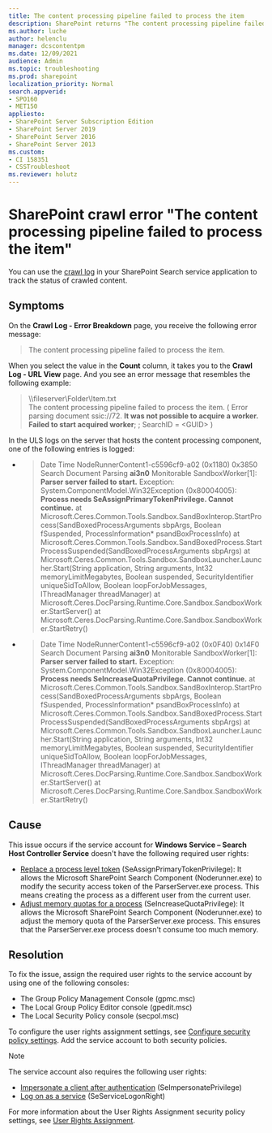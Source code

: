 ```yaml
---
title: The content processing pipeline failed to process the item
description: SharePoint returns "The content processing pipeline failed to process the item" if the service account for Search Host Controller Service doesn't have the required privileges.
ms.author: luche
author: helenclu
manager: dcscontentpm
ms.date: 12/09/2021
audience: Admin
ms.topic: troubleshooting
ms.prod: sharepoint
localization_priority: Normal
search.appverid:
- SPO160
- MET150
appliesto:
- SharePoint Server Subscription Edition
- SharePoint Server 2019
- SharePoint Server 2016
- SharePoint Server 2013
ms.custom: 
- CI 158351
- CSSTroubleshoot 
ms.reviewer: holutz
---
```


# SharePoint crawl error "The content processing pipeline failed to process the item"

You can use the [crawl log](/sharepoint/search/view-search-diagnostics#crawl-log) in your SharePoint Search service application to track the status of crawled content.

## Symptoms

On the **Crawl Log - Error Breakdown** page, you receive the following error message:

> The content processing pipeline failed to process the item.

When you select the value in the **Count** column, it takes you to the **Crawl Log - URL View** page. And you see an error message that resembles the following example:

> \\\fileserver\Folder\Item.txt  
> The content processing pipeline failed to process the item. ( Error parsing document ssic://72. **It was not possible to acquire a worker. Failed to start acquired worker**; ; SearchID = \<GUID\> )

In the ULS logs on the server that hosts the content processing component, one of the following entries is logged:

- > Date Time   NodeRunnerContent1-c5596cf9-a02 (0x1180)   0x3850 Search Document Parsing   **ai3n0**  Monitorable  SandboxWorker[1]: **Parser server failed to start.**  Exception: System.ComponentModel.Win32Exception (0x80004005): **Process needs SeAssignPrimaryTokenPrivilege. Cannot continue.**     at Microsoft.Ceres.Common.Tools.Sandbox.SandBoxInterop.StartProcess(SandBoxedProcessArguments sbpArgs, Boolean fSuspended, ProcessInformation* psandBoxProcessInfo)     at Microsoft.Ceres.Common.Tools.Sandbox.SandBoxedProcess.StartProcessSuspended(SandBoxedProcessArguments sbpArgs)     at Microsoft.Ceres.Common.Tools.Sandbox.SandboxLauncher.Launcher.Start(String application, String arguments, Int32 memoryLimitMegabytes, Boolean suspended, SecurityIdentifier uniqueSidToAllow, Boolean loopForJobMessages, IThreadManager threadManager)     at Microsoft.Ceres.DocParsing.Runtime.Core.Sandbox.SandboxWorker.StartServer()     at Microsoft.Ceres.DocParsing.Runtime.Core.Sandbox.SandboxWorker.StartRetry()
- > Date Time   NodeRunnerContent1-c5596cf9-a02 (0x0F40)   0x14F0 Search Document Parsing   **ai3n0** Monitorable SandboxWorker[1]: **Parser server failed to start.**  Exception: System.ComponentModel.Win32Exception (0x80004005): **Process needs SeIncreaseQuotaPrivilege. Cannot continue.**     at Microsoft.Ceres.Common.Tools.Sandbox.SandBoxInterop.StartProcess(SandBoxedProcessArguments sbpArgs, Boolean fSuspended, ProcessInformation* psandBoxProcessInfo)     at Microsoft.Ceres.Common.Tools.Sandbox.SandBoxedProcess.StartProcessSuspended(SandBoxedProcessArguments sbpArgs)     at Microsoft.Ceres.Common.Tools.Sandbox.SandboxLauncher.Launcher.Start(String application, String arguments, Int32 memoryLimitMegabytes, Boolean suspended, SecurityIdentifier uniqueSidToAllow, Boolean loopForJobMessages, IThreadManager threadManager)     at Microsoft.Ceres.DocParsing.Runtime.Core.Sandbox.SandboxWorker.StartServer()     at Microsoft.Ceres.DocParsing.Runtime.Core.Sandbox.SandboxWorker.StartRetry()

## Cause

This issue occurs if the service account for **Windows Service – Search Host Controller Service** doesn't have the following required user rights:

- [Replace a process level token](/windows/security/threat-protection/security-policy-settings/replace-a-process-level-token) (SeAssignPrimaryTokenPrivilege): It allows the Microsoft SharePoint Search Component (Noderunner.exe) to modify the security access token of the ParserServer.exe process. This means creating the process as a different user from the current user.
- [Adjust memory quotas for a process](/windows/security/threat-protection/security-policy-settings/adjust-memory-quotas-for-a-process) (SeIncreaseQuotaPrivilege): It allows the Microsoft SharePoint Search Component (Noderunner.exe) to adjust the memory quota of the ParserServer.exe process. This ensures that the ParserServer.exe process doesn't consume too much memory.

## Resolution

To fix the issue, assign the required user rights to the service account by using one of the following consoles:

- The Group Policy Management Console (gpmc.msc)
- The Local Group Policy Editor console (gpedit.msc)
- The Local Security Policy console (secpol.msc)

To configure the user rights assignment settings, see [Configure security policy settings](/windows/security/threat-protection/security-policy-settings/how-to-configure-security-policy-settings). Add the service account to both security policies.

> [!NOTE]
> The service account also requires the following user rights:
>
> - [Impersonate a client after authentication](/windows/security/threat-protection/security-policy-settings/impersonate-a-client-after-authentication) (SeImpersonatePrivilege)
> - [Log on as a service](/windows/security/threat-protection/security-policy-settings/log-on-as-a-service) (SeServiceLogonRight)

For more information about the User Rights Assignment security policy settings, see [User Rights Assignment](/windows/security/threat-protection/security-policy-settings/user-rights-assignment).
